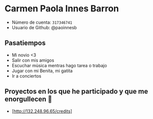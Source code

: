 ﻿# Carmen Paola Innes Barron

-  Número de cuenta: `317346741`
-  Usuario de Github: @paoinnesb

## Pasatiempos

- Mi novio <3
- Salir con mis amigos
- Escuchar mùsica mentras hago tarea o trabajo
- Jugar con mi Benita, mi gatita
- Ir a conciertos

## Proyectos en los que he participado y que me enorgullecen 🖤

-  [http://132.248.96.65/credits]
